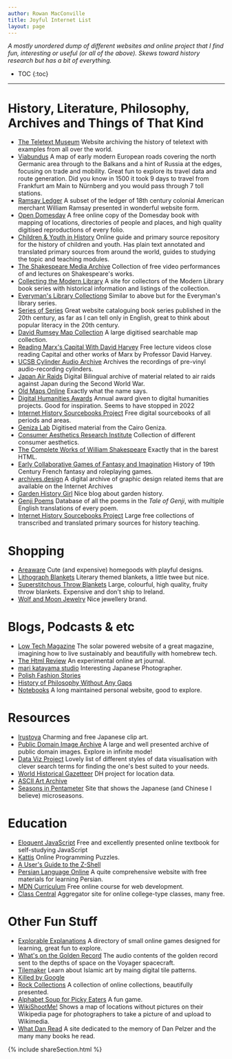 ```yaml
---
author: Rowan MacConville
title: Joyful Internet List
layout: page
---
```

*A mostly unordered dump of different websites and online project that I find fun, interesting or useful (or all of the above). Skews toward history research but has a bit of everything.*
* TOC
{:toc}

---
# History, Literature, Philosophy, Archives and Things of That Kind
- [The Teletext Museum](https://teletext.mb21.co.uk/) Website archiving the history of teletext with examples from all over the world.
- [Viabundus](https://www.landesgeschichte.uni-goettingen.de/handelsstrassen/map.php?lat=54.02351987047388&lon=18.654785156250004&z=6) A map of early modern European roads covering the north Germanic area through to the Balkans and a hint of Russia at the edges, focusing on trade and mobility. Great fun to explore its travel data and route generation. Did you know in 1500 it took 9 days to travel from Frankfurt am Main to Nürnberg and you would pass through 7 toll stations.
- [Ramsay Ledger](https://ramsay.arthistory.wisc.edu/about/) A subset of the ledger of 18th century colonial American merchant William Ramsay presented in wonderful website form.
- [Open Domesday](https://opendomesday.org/) A free online copy of the Domesday book with mapping of locations, directories of people and places, and high quality digitised reproductions of every folio.
- [Children & Youth in History](https://chnm.gmu.edu/cyh/introduction.html) Online guide and primary source repository for the history of children and youth. Has plain text annotated and translated primary sources from around the world, guides to studying the topic and teaching modules.
- [The Shakespeare Media Archive](https://sites.google.com/ncsu.edu/the-shakespeare-media-archive/home) Collection of free video performances of and lectures on Shakespeare's works.
- [Collecting the Modern Library](https://www.modernlib.com)  A site for collectors of the Modern Library book series with historical information and listings of the collection.
- [Everyman's Library Collectiong](http://everymanslibrarycollecting.com/) Similar to above but for the Everyman's library series.
- [Series of Series](https://seriesofseries.com/) Great website cataloguing book series published in the 20th century, as far as I can tell only in English, great to think about popular literacy in the 20th century.
- [David Rumsey Map Collection](https://www.davidrumsey.com/) A large digitised searchable map collection.
- [Reading Marx's Capital With David Harvey](https://davidharvey.org/reading-capital/) Free lecture videos close reading Capital and other works of Marx by Professor David Harvey.
- [UCSB Cylinder Audio Archive](https://cylinders.library.ucsb.edu/index.php) Archives the recordings of pre-vinyl audio-recording cylinders.
- [Japan Air Raids](https://www.japanairraids.org/) Digital Bilingual archive of material related to air raids against Japan during the Second World War.
- [Old Maps Online](https://www.oldmapsonline.org) Exactly what the name says.
- [Digital Humanities Awards](http://dhawards.org/) Annual award given to digital humanities projects. Good for inspiration. Seems to have stopped in 2022
- [Internet History Sourcebooks Project](https://sourcebooks.fordham.edu/index.asp) Free digital sourcebooks of all periods and areas.
- [Geniza Lab](https://genizalab.princeton.edu/) Digitised material from the Cairo Geniza.
- [Consumer Aesthetics Research Institute](https://cari.institute/) Collection of different consumer aesthetics.
- [The Complete Works of William Shakespeare](https://shakespeare.mit.edu/) Exactly that in the barest HTML.
- [Early Collaborative Games of Fantasy and Imagination](https://wobbupalooza.neocities.org/) History of 19th Century French fantasy and roleplaying games.
- [archives.design](https://archives.design/) A digital archive of graphic design related items that are available on the Internet Archives
- [Garden History Girl](https://www.gardenhistorygirl.co.uk/) Nice blog about garden history.
- [Genji Poems](https://genjipoems.org/) Database of all the poems in the *Tale of Genji*, with multiple English translations of every poem.
- [Internet History Sourcebooks Project](https://sourcebooks.fordham.edu/index.asp) Large free collections of transcribed and translated primary sources for history teaching.


# Shopping
- [Areaware](https://www.areaware.com/) Cute (and expensive) homegoods with playful designs.
- [Lithograph Blankets](https://www.litographs.com/collections/blankets) Literary themed blankets, a little twee but nice.
- [Superstitchous Throw Blankets](https://superstitchous.com/) Large, colourful, high quality, fruity throw blankets. Expensive and don't ship to Ireland. 
- [Wolf and Moon Jewelry](https://www.wolfandmoon.com/en-ie) Nice jewellery brand.

# Blogs, Podcasts & etc
- [Low Tech Magazine](https://solar.lowtechmagazine.com/) The solar powered website of a great magazine, imagining how to live sustainably and beautifully with homebrew tech.
- [The Html Review](https://thehtml.review/) An experimental online art journal.
- [mari katayama studio](http://shell-kashime.com/) Interesting Japanese Photographer.
- [Polish Fashion Stories](https://www.polishfashionstories.com/)
- [History of Philosophy Without Any Gaps](https://www.historyofphilosophy.net/)
- [Notebooks](http://bactra.org/notebooks/) A long maintained personal website, good to explore.

# Resources
- [Irustoya](https://www.irasutoya.com/) Charming and free Japanese clip art.
- [Public Domain Image Archive](https://pdimagearchive.org/infinite-view/) A large and well presented archive of public domain images. Explore in infinite mode!
- [Data Viz Project](https://datavizproject.com/) Lovely list of different styles of data visualisation with clever search terms for finding the one's best suited to your needs.
- [World Historical Gazetteer](https://whgazetteer.org/) DH project for location data.
- [ASCII Art Archive](https://www.asciiart.eu/)
- [Seasons in Pentameter](https://pentad.world/) Site that shows the Japanese (and Chinese I believe) microseasons.

# Education
- [Eloquent JavaScript](https://eloquentjavascript.net) Free and excellently presented online textbook for self-studying JavaScript
- [Kattis](https://open.kattis.com/) Online Programming Puzzles.
- [A User's Guide to the Z-Shell](https://zsh.sourceforge.io/Guide/zshguide.html)
- [Persian Language Online](https://persianlanguageonline.com/) A quite comprehensive website with free materials for learning Persian.
- [MDN Curriculum](https://developer.mozilla.org/en-US/curriculum/) Free online course for web development.
- [Class Central](https://www.classcentral.com/) Aggregator site for online college-type classes, many free.


# Other Fun Stuff
- [Explorable Explanations](https://explorabl.es/) A directory of small online games designed for learning, great fun to explore.
- [What's on the Golden Record](https://science.nasa.gov/mission/voyager/golden-record-contents/greetings/) The audio contents of the golden record sent to the depths of space on the Voyager spacecraft.
- [Tilemaker](https://tilemaker.qfi.org/) Learn about Islamic art by maing digital tile patterns.
- [Killed by Google](https://killedbygoogle.com/)
- [Rock Collections](https://rockcollections.site/) A collection of online collections, beautifully presented.
- [Alphabet Soup for Picky Eaters](https://managore.itch.io/alphabet-soup-for-picky-eaters) A fun game.
- [WikiShootMe!](https://wikishootme.toolforge.org) Shows a map of locations without pictures on their Wikipedia page for photographers to take a picture of and upload to Wikimedia.
- [What Dan Read](https://what-dan-read.com/) A site dedicated to the memory of Dan Pelzer and the many many books he read.

{% include shareSection.html %}
